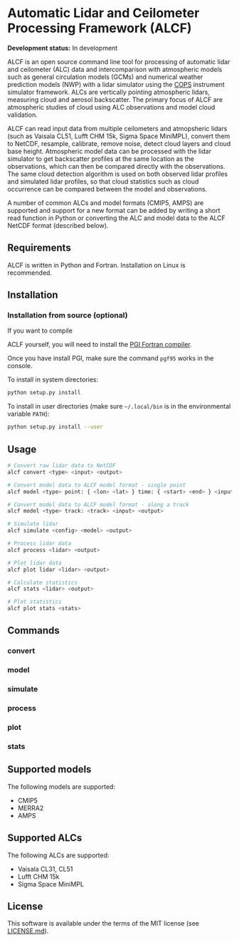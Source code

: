 Automatic Lidar and Ceilometer Processing Framework (ALCF)
==========================================================

**Development status:** In development

ALCF is an open source command line tool for processing of automatic
lidar and ceilometer (ALC) data and intercomparison with atmospheric models
such as general circulation models (GCMs) and numerical weather prediction models
(NWP) with a lidar simulator using the [COPS](https://github.com/CFMIP/COSPv2.0)
instrument simulator framework. ALCs are vertically pointing atmospheric
lidars, measuring cloud and aerosol backscatter.
The primary focus of ALCF are atmospheric studies of cloud using ALC
observations and model cloud validation.

ALCF can read input data from multiple ceilometers and atmopsheric lidars
(such as Vaisala CL51, Lufft CHM 15k, Sigma Space MiniMPL), convert them
to NetCDF, resample, calibrate, remove noise, detect cloud layers and cloud
base height. Atmospheric model data can be processed with the lidar simulator
to get backscatter profiles at the same location as the observations,
which can then be compared directly with the observations. The same
cloud detection algorithm is used on both observed lidar profiles and simulated
lidar profiles, so that cloud statistics such as cloud occurrence can be
compared between the model and observations.

A number of common ALCs and model formats (CMIP5, AMPS) are supported and
support for a new format can be added by writing a short read function in
Python or converting the ALC and model data to the ALCF NetCDF format
(described below).

<!--
The scientific part of ALCF is documented in the following paper:

Kuma et al. (2019): Ground-based lidar simulator framework for comparing models
and observations
-->

Requirements
------------

ALCF is written in Python and Fortran. Installation on Linux is recommended.

Installation
------------

<!--
Installation with PIP (Linux):

```sh
pip install alcf
```
-->

### Installation from source (optional)

<!-- A pre-compiled binary package is provided via PIP. --> If you want to compile
ACLF yourself, you will need to install the
[PGI Fortran compiler](https://www.pgroup.com/products/community.htm).

Once you have install PGI, make sure the command `pgf95` works in the console.

To install in system directories:

```sh
python setup.py install
```

To install in user directories (make sure `~/.local/bin` is in the environmental variable `PATH`):

```sh
python setup.py install --user
```

Usage
-----

```sh
# Convert raw lidar data to NetCDF
alcf convert <type> <input> <output>

# Convert model data to ALCF model format - single point
alcf model <type> point: { <lon> <lat> } time: { <start> <end> } <input> <output>

# Convert model data to ALCF model format - along a track
alcf model <type> track: <track> <input> <output>

# Simulate lidar
alcf simulate <config> <model> <output>

# Process lidar data
alcf process <lidar> <output>

# Plot lidar data
alcf plot lidar <lidar> <output>

# Calculate statistics
alcf stats <lidar> <output>

# Plot statistics
alcf plot stats <stats>
```

Commands
--------

### convert

### model

### simulate

### process

### plot

### stats

Supported models
----------------

The following models are supported:

- CMIP5
- MERRA2
- AMPS

Supported ALCs
--------------

The following ALCs are supported:

- Vaisala CL31, CL51
- Lufft CHM 15k
- Sigma Space MiniMPL

License
-------

This software is available under the terms of the MIT license
(see [LICENSE.md](LICENSE.md)).
